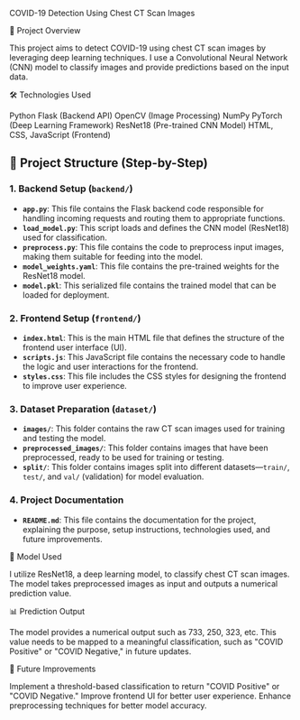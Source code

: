 COVID-19 Detection Using Chest CT Scan Images

📌 Project Overview

This project aims to detect COVID-19 using chest CT scan images by leveraging deep learning techniques. I use a Convolutional Neural Network (CNN) model to classify images and provide predictions based on the input data.

🛠 Technologies Used

Python
Flask (Backend API)
OpenCV (Image Processing)
NumPy
PyTorch (Deep Learning Framework)
ResNet18 (Pre-trained CNN Model)
HTML, CSS, JavaScript (Frontend)

## 📂 Project Structure (Step-by-Step)

### 1. Backend Setup (`backend/`)
- **`app.py`**: This file contains the Flask backend code responsible for handling incoming requests and routing them to appropriate functions.
- **`load_model.py`**: This script loads and defines the CNN model (ResNet18) used for classification.
- **`preprocess.py`**: This file contains the code to preprocess input images, making them suitable for feeding into the model.
- **`model_weights.yaml`**: This file contains the pre-trained weights for the ResNet18 model.
- **`model.pkl`**: This serialized file contains the trained model that can be loaded for deployment.

### 2. Frontend Setup (`frontend/`)
- **`index.html`**: This is the main HTML file that defines the structure of the frontend user interface (UI).
- **`scripts.js`**: This JavaScript file contains the necessary code to handle the logic and user interactions for the frontend.
- **`styles.css`**: This file includes the CSS styles for designing the frontend to improve user experience.

### 3. Dataset Preparation (`dataset/`)
- **`images/`**: This folder contains the raw CT scan images used for training and testing the model.
- **`preprocessed_images/`**: This folder contains images that have been preprocessed, ready to be used for training or testing.
- **`split/`**: This folder contains images split into different datasets—`train/`, `test/`, and `val/` (validation) for model evaluation.

### 4. Project Documentation
- **`README.md`**: This file contains the documentation for the project, explaining the purpose, setup instructions, technologies used, and future improvements.

🧠 Model Used

I utilize ResNet18, a deep learning model, to classify chest CT scan images. The model takes preprocessed images as input and outputs a numerical prediction value.

📊 Prediction Output

The model provides a numerical output such as 733, 250, 323, etc. This value needs to be mapped to a meaningful classification, such as "COVID Positive" or "COVID Negative," in future updates.

🚀 Future Improvements

Implement a threshold-based classification to return "COVID Positive" or "COVID Negative."
Improve frontend UI for better user experience.
Enhance preprocessing techniques for better model accuracy.
